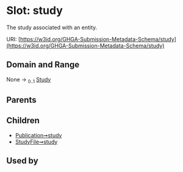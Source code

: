 
# Slot: study


The study associated with an entity.

URI: [https://w3id.org/GHGA-Submission-Metadata-Schema/study](https://w3id.org/GHGA-Submission-Metadata-Schema/study)


## Domain and Range

None &#8594;  <sub>0..1</sub> [Study](Study.md)

## Parents


## Children

 *  [Publication➞study](Publication_study.md)
 *  [StudyFile➞study](StudyFile_study.md)

## Used by

